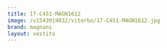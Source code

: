 ```yaml
---
title: 17-C451-MAGN1612
image: /v1543919832/viterbo/17-C451-MAGN1612.jpg
brand: magnani
layout: vestito
---
```

